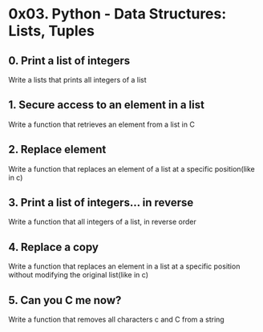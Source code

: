 # 0x03. Python - Data Structures: Lists, Tuples

## 0. Print a list of integers
Write a lists that prints all integers of a list

## 1. Secure access to an element in a list
Write a function that retrieves an element from a list in C

## 2. Replace element
Write a function that replaces an element of a list at a specific position(like in c)

## 3. Print a list of integers... in reverse
Write a function that all integers of a list, in reverse order

## 4. Replace a copy
Write a function that replaces an element in a list at a specific position without modifying the original list(like in c)

## 5. Can you C me now?
Write a function that removes all characters c and C from a string


